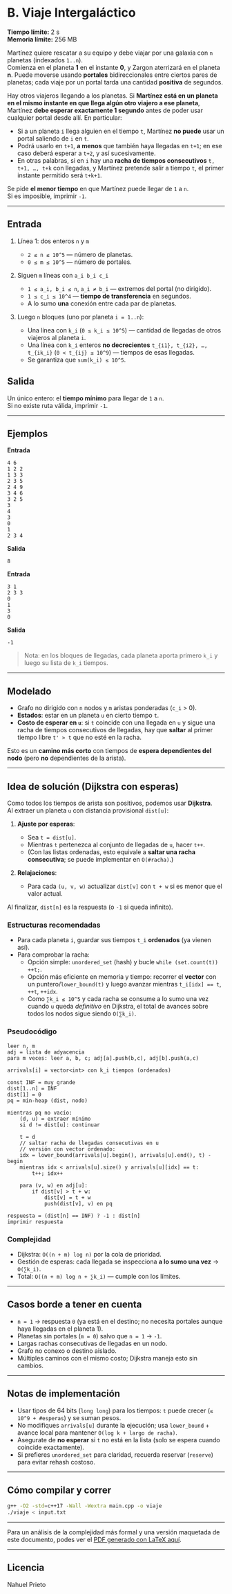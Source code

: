 # B. Viaje Intergaláctico

**Tiempo límite:** 2 s  
**Memoria límite:** 256 MB

Martínez quiere rescatar a su equipo y debe viajar por una galaxia con `n` planetas (indexados `1..n`).  
Comienza en el planeta **1** en el instante **0**, y Zargon aterrizará en el planeta **n**. Puede moverse usando **portales** bidireccionales entre ciertos pares de planetas; cada viaje por un portal tarda una cantidad **positiva** de segundos.

Hay otros viajeros llegando a los planetas. Si **Martínez está en un planeta en el mismo instante en que llega algún otro viajero a ese planeta**, Martínez **debe esperar exactamente 1 segundo** antes de poder usar cualquier portal desde allí. En particular:

- Si a un planeta `i` llega alguien en el tiempo `t`, Martínez **no puede** usar un portal saliendo de `i` en `t`.  
- Podrá usarlo en `t+1`, **a menos** que también haya llegadas en `t+1`; en ese caso deberá esperar a `t+2`, y así sucesivamente.  
- En otras palabras, si en `i` hay una **racha de tiempos consecutivos** `t, t+1, …, t+k` con llegadas, y Martínez pretende salir a tiempo `t`, el primer instante permitido será `t+k+1`.

Se pide **el menor tiempo** en que Martínez puede llegar de `1` a `n`.  
Si es imposible, imprimir `-1`.

---

## Entrada

1. Línea 1: dos enteros `n` y `m`  
   - `2 ≤ n ≤ 10^5` — número de planetas.  
   - `0 ≤ m ≤ 10^5` — número de portales.

2. Siguen `m` líneas con `a_i b_i c_i`  
   - `1 ≤ a_i, b_i ≤ n`, `a_i ≠ b_i` — extremos del portal (no dirigido).  
   - `1 ≤ c_i ≤ 10^4` — **tiempo de transferencia** en segundos.  
   - A lo sumo **una** conexión entre cada par de planetas.

3. Luego `n` bloques (uno por planeta `i = 1..n`):  
   - Una línea con `k_i` (`0 ≤ k_i ≤ 10^5`) — cantidad de llegadas de otros viajeros al planeta `i`.  
   - Una línea con `k_i` enteros **no decrecientes** `t_{i1}, t_{i2}, …, t_{ik_i}` (`0 < t_{ij} ≤ 10^9`) — tiempos de esas llegadas.  
   - Se garantiza que `sum(k_i) ≤ 10^5`.

## Salida

Un único entero: el **tiempo mínimo** para llegar de `1` a `n`.  
Si no existe ruta válida, imprimir `-1`.

---

## Ejemplos

**Entrada**
```
4 6
1 2 2
1 3 3
2 3 5
2 4 9
3 4 6
3 2 5
3
4
3
0
1
2 3 4
```

**Salida**
```
8
```

**Entrada**
```
3 1
2 3 3
0
1
3
0
```

**Salida**
```
-1
```

> Nota: en los bloques de llegadas, cada planeta aporta primero `k_i` y luego su lista de `k_i` tiempos.

---

## Modelado

- Grafo no dirigido con `n` nodos y `m` aristas ponderadas (`c_i` > 0).  
- **Estados**: estar en un planeta `u` en cierto tiempo `t`.  
- **Costo de esperar en `u`**: si `t` coincide con una llegada en `u` y sigue una racha de tiempos consecutivos de llegadas, hay que **saltar** al primer tiempo libre `t' > t` que no esté en la racha.

Esto es un **camino más corto** con tiempos de **espera dependientes del nodo** (pero **no** dependientes de la arista).

---

## Idea de solución (Dijkstra con esperas)

Como todos los tiempos de arista son positivos, podemos usar **Dijkstra**.  
Al extraer un planeta `u` con distancia provisional `dist[u]`:

1. **Ajuste por esperas**:  
   - Sea `t = dist[u]`.  
   - Mientras `t` pertenezca al conjunto de llegadas de `u`, hacer `t++`.  
   - (Con las listas ordenadas, esto equivale a **saltar una racha consecutiva**; se puede implementar en `O(#racha)`.)

2. **Relajaciones**:  
   - Para cada `(u, v, w)` actualizar `dist[v]` con `t + w` si es menor que el valor actual.

Al finalizar, `dist[n]` es la respuesta (o `-1` si queda infinito).

### Estructuras recomendadas

- Para cada planeta `i`, guardar sus tiempos `t_i` **ordenados** (ya vienen así).  
- Para comprobar la racha:
  - Opción simple: `unordered_set` (hash) y bucle `while (set.count(t)) ++t;`.  
  - Opción más eficiente en memoria y tiempo: recorrer el **vector** con un puntero/`lower_bound(t)` y luego avanzar mientras `t_i[idx] == t`, `++t`, `++idx`.  
  - Como `∑k_i ≤ 10^5` y cada racha se consume a lo sumo una vez cuando `u` queda *definitivo* en Dijkstra, el total de avances sobre todos los nodos sigue siendo `O(∑k_i)`.

### Pseudocódigo

```text
leer n, m
adj = lista de adyacencia
para m veces: leer a, b, c; adj[a].push(b,c), adj[b].push(a,c)

arrivals[i] = vector<int> con k_i tiempos (ordenados)

const INF = muy grande
dist[1..n] = INF
dist[1] = 0
pq = min-heap (dist, nodo)

mientras pq no vacío:
    (d, u) = extraer mínimo
    si d != dist[u]: continuar

    t = d
    // saltar racha de llegadas consecutivas en u
    // versión con vector ordenado:
    idx = lower_bound(arrivals[u].begin(), arrivals[u].end(), t) - begin
    mientras idx < arrivals[u].size() y arrivals[u][idx] == t:
        t++; idx++

    para (v, w) en adj[u]:
        if dist[v] > t + w:
            dist[v] = t + w
            push(dist[v], v) en pq

respuesta = (dist[n] == INF) ? -1 : dist[n]
imprimir respuesta
```

### Complejidad

- Dijkstra: `O((n + m) log n)` por la cola de prioridad.  
- Gestión de esperas: cada llegada se inspecciona **a lo sumo una vez** → `O(∑k_i)`.  
- Total: `O((n + m) log n + ∑k_i)` — cumple con los límites.

---

## Casos borde a tener en cuenta

- `n = 1` → respuesta `0` (ya está en el destino; no necesita portales aunque haya llegadas en el planeta 1).  
- Planetas sin portales (`m = 0`) salvo que `n = 1` → `-1`.  
- Largas rachas consecutivas de llegadas en un nodo.  
- Grafo no conexo o destino aislado.  
- Múltiples caminos con el mismo costo; Dijkstra maneja esto sin cambios.

---

## Notas de implementación

- Usar tipos de 64 bits (`long long`) para los tiempos: `t` puede crecer (`≤ 10^9 + #esperas`) y se suman pesos.  
- No modifiques `arrivals[u]` durante la ejecución; usa `lower_bound` + avance local para mantener `O(log k + largo de racha)`.  
- Asegurate de **no esperar** si `t` no está en la lista (solo se espera cuando coincide exactamente).  
- Si prefieres `unordered_set` para claridad, recuerda reservar (`reserve`) para evitar rehash costoso.

---

## Cómo compilar y correr

```bash
g++ -O2 -std=c++17 -Wall -Wextra main.cpp -o viaje
./viaje < input.txt
```

---

Para un análisis de la complejidad más formal y una versión maquetada de este documento, podes ver el [PDF generado con LaTeX aquí](./analisis_complejidad/analisis_algoritmo.pdf).

---

## Licencia

Nahuel Prieto
